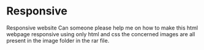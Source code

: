 # Responsive
Responsive website
Can someone please help me on how to make this  html webpage responsive using only html and css
the concerned images are all present in the image folder in the rar file.


